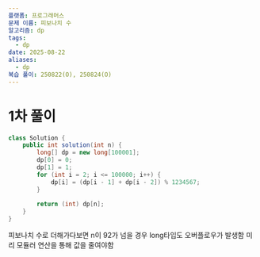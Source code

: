 ```yaml
---
플랫폼: 프로그래머스
문제 이름: 피보나치 수
알고리즘: dp
tags:
  - dp
date: 2025-08-22
aliases:
  - dp
복습 풀이: 250822(O), 250824(O)
---
```

# 1차 풀이
```java
class Solution {
    public int solution(int n) {
        long[] dp = new long[100001];
        dp[0] = 0;
        dp[1] = 1;
        for (int i = 2; i <= 100000; i++) {
            dp[i] = (dp[i - 1] + dp[i - 2]) % 1234567;
        }
        
        return (int) dp[n];
    }
}
```
피보나치 수로 더해가다보면 n이 92가 넘을 경우 long타입도 오버플로우가 발생함
미리 모듈러 연산을 통해 값을 줄여야함

